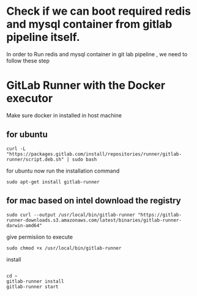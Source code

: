 # Check if we can boot required redis and mysql container from gitlab pipeline itself.

In order to Run redis and mysql container in git lab pipeline , we need to follow these step 

# GitLab Runner with the Docker executor

 Make sure docker in installed in host machine 
## for ubuntu 
```
curl -L "https://packages.gitlab.com/install/repositories/runner/gitlab-runner/script.deb.sh" | sudo bash
```
for ubuntu 
now run the installation command 

```
sudo apt-get install gitlab-runner
```
## for mac based on intel download the registry 

```
sudo curl --output /usr/local/bin/gitlab-runner "https://gitlab-runner-downloads.s3.amazonaws.com/latest/binaries/gitlab-runner-darwin-amd64"
```

give permisiion to execute 

```
sudo chmod +x /usr/local/bin/gitlab-runner
```
install 

```

cd ~
gitlab-runner install
gitlab-runner start

```

